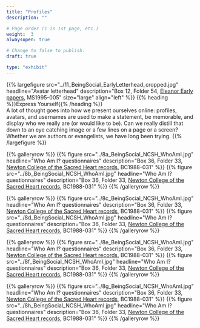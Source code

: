 ```yaml
---
title: "Profiles"
description: ""

# Page order (1 is 1st page, etc.)
weight:  3
alwaysopen: true

# Change to false to publish.
draft: true

type: "exhibit"
---
```


{{% largefigure src="../11_BeingSocial_EarlyLetterhead_cropped.jpg"
                headline="Avatar letterhead"
                description="Box 12, Folder 54, [Eleanor Early papers](https://bc-primo.hosted.exlibrisgroup.com/primo-explore/fulldisplay?docid=ALMA-BC21311150800001021&context=L&vid=bclib_new&search_scope=bcl&tab=bcl_only&lang=en_US), MS1995-005"
                size="large" align="left" %}}
{{% heading %}}Express Yourself{{% /heading %}}  
A lot of thought goes into how we present ourselves online: profiles, avatars, and usernames are used to make a statement, be memorable, and display who we really are (or would like to be). Can we really distill that down to an eye catching image or a few lines on a page or a screen? Whether we are authors or evangelists, we have long been trying.
{{% /largefigure %}}

{{% galleryrow %}}
{{% figure src="../8a_BeingSocial_NCSH_WhoAmI.jpg"
            headline="Who Am I? questionnaires"
            description="Box 36, Folder 33, [Newton College of the Sacred Heart records](https://bc-primo.hosted.exlibrisgroup.com/primo-explore/fulldisplay?docid=ALMA-BC21323284070001021&context=L&vid=bclib_new&search_scope=bcl&tab=bcl_only&lang=en_US), BC1988-031"
%}}
{{% figure src="../8b_BeingSocial_NCSH_WhoAmI.jpg"
            headline="Who Am I? questionnaires"
            description="Box 36, Folder 33, [Newton College of the Sacred Heart records](https://bc-primo.hosted.exlibrisgroup.com/primo-explore/fulldisplay?docid=ALMA-BC21323284070001021&context=L&vid=bclib_new&search_scope=bcl&tab=bcl_only&lang=en_US), BC1988-031"
%}}
{{% /galleryrow %}}

{{% galleryrow %}}
{{% figure src="../8c_BeingSocial_NCSH_WhoAmI.jpg"
            headline="Who Am I? questionnaires"
            description="Box 36, Folder 33, [Newton College of the Sacred Heart records](https://bc-primo.hosted.exlibrisgroup.com/primo-explore/fulldisplay?docid=ALMA-BC21323284070001021&context=L&vid=bclib_new&search_scope=bcl&tab=bcl_only&lang=en_US), BC1988-031"
%}}
{{% figure src="../8d_BeingSocial_NCSH_WhoAmI.jpg"
            headline="Who Am I? questionnaires"
            description="Box 36, Folder 33, [Newton College of the Sacred Heart records](https://bc-primo.hosted.exlibrisgroup.com/primo-explore/fulldisplay?docid=ALMA-BC21323284070001021&context=L&vid=bclib_new&search_scope=bcl&tab=bcl_only&lang=en_US), BC1988-031"
%}}
{{% /galleryrow %}}

{{% galleryrow %}}
{{% figure src="../8e_BeingSocial_NCSH_WhoAmI.jpg"
            headline="Who Am I? questionnaires"
            description="Box 36, Folder 33, [Newton College of the Sacred Heart records](https://bc-primo.hosted.exlibrisgroup.com/primo-explore/fulldisplay?docid=ALMA-BC21323284070001021&context=L&vid=bclib_new&search_scope=bcl&tab=bcl_only&lang=en_US), BC1988-031"
%}}
{{% figure src="../8f_BeingSocial_NCSH_WhoAmI.jpg"
            headline="Who Am I? questionnaires"
            description="Box 36, Folder 33, [Newton College of the Sacred Heart records](https://bc-primo.hosted.exlibrisgroup.com/primo-explore/fulldisplay?docid=ALMA-BC21323284070001021&context=L&vid=bclib_new&search_scope=bcl&tab=bcl_only&lang=en_US), BC1988-031"
%}}
{{% /galleryrow %}}

{{% galleryrow %}}
{{% figure src="../8g_BeingSocial_NCSH_WhoAmI.jpg"
            headline="Who Am I? questionnaires"
            description="Box 36, Folder 33, [Newton College of the Sacred Heart records](https://bc-primo.hosted.exlibrisgroup.com/primo-explore/fulldisplay?docid=ALMA-BC21323284070001021&context=L&vid=bclib_new&search_scope=bcl&tab=bcl_only&lang=en_US), BC1988-031"
%}}
{{% figure src="../8h_BeingSocial_NCSH_WhoAmI.jpg"
            headline="Who Am I? questionnaires"
            description="Box 36, Folder 33, [Newton College of the Sacred Heart records](https://bc-primo.hosted.exlibrisgroup.com/primo-explore/fulldisplay?docid=ALMA-BC21323284070001021&context=L&vid=bclib_new&search_scope=bcl&tab=bcl_only&lang=en_US), BC1988-031"
%}}
{{% /galleryrow %}}
